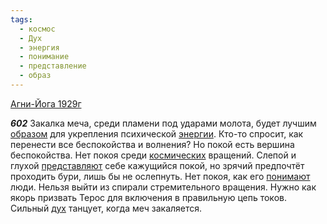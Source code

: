 ```yaml
---
tags:
  - космос
  - Дух
  - энергия
  - понимание
  - представление
  - образ
---
```


[Агни-Йога 1929г](https://127.0.0.1:4002/agni/1929)

___602___
Закалка меча, среди пламени под ударами молота, будет лучшим [образом](../../../tags/#образ) для укрепления психической [энергии](../../../tags/#энергия). Кто-то спросит, как перенести все беспокойства и волнения? Но покой есть вершина беспокойства. Нет покоя среди [космических](../../../tags/#космос) вращений. Слепой и глухой [представляют](../../../tags/#представление) себе кажущийся покой, но зрячий предпочтёт проходить бури, лишь бы не ослепнуть. Нет покоя, как его [понимают](../../../tags/#понимание) люди. Нельзя выйти из спирали стремительного вращения. Нужно как якорь призвать Терос для включения в правильную цепь токов. Сильный [дух](../../../tags/#Дух) танцует, когда меч закаляется.